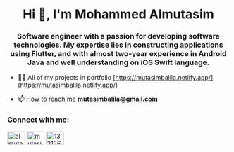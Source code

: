 <h1 align="center">Hi 👋, I'm Mohammed Almutasim</h1>
<h3 align="center">Software engineer with a passion for developing software technologies. My expertise lies in constructing applications using Flutter, and with almost two-year experience in Android Java and well understanding on iOS Swift language.</h3>



- 👨‍💻 All of my projects in portfolio [https://mutasimbalila.netlify.app/](https://mutasimbalila.netlify.app/)

- 📫 How to reach me **mutasimbalila@gmail.com**

<h3 align="left">Connect with me:</h3>
<p align="left">
<a href="https://twitter.com/almutasimah" target="blank"><img align="center" src="https://raw.githubusercontent.com/rahuldkjain/github-profile-readme-generator/master/src/images/icons/Social/twitter.svg" alt="almutasimah" height="30" width="40" /></a>
<a href="https://linkedin.com/in/mutasimbalila" target="blank"><img align="center" src="https://raw.githubusercontent.com/rahuldkjain/github-profile-readme-generator/master/src/images/icons/Social/linked-in-alt.svg" alt="mutasimbalila" height="30" width="40" /></a>
<a href="https://stackoverflow.com/users/13212623" target="blank"><img align="center" src="https://raw.githubusercontent.com/rahuldkjain/github-profile-readme-generator/master/src/images/icons/Social/stack-overflow.svg" alt="13212623" height="30" width="40" /></a>
</p>
